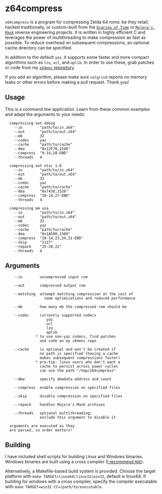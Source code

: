 # z64compress

`z64compress` is a program for compressing Zelda 64 roms: be they retail, hacked traditionally, or custom-built from the [`Ocarina of Time`](https://github.com/zeldaret/oot) or [`Majora's Mask`](https://github.com/zeldaret/mm) reverse engineering projects. It is written in highly efficient C and leverages the power of multithreading to make compression as fast as possible. To reduce overhead on subsequent compressions, an optional cache directory can be specified.

In addition to the default `yaz`, it supports some faster and more compact algorithms such as `lzo`, `ucl`, and `aplib`. In order to use these, grab patches or code from my [`z64enc` repository](https://github.com/z64me/z64enc).

If you add an algorithm, please make sure `valgrind` reports no memory leaks or other errors before making a pull request. Thank you!

## Usage
This is a command line application. Learn from these common examples and adapt the arguments to your needs:
```
  compressing oot debug
    --in        "path/to/in.z64"
    --out       "path/to/out.z64"
    --mb        32
    --codec     yaz
    --cache     "path/to/cache"
    --dma       "0x12F70,1548"
    --compress  "9-14,28-END"
    --threads   4

  compressing oot ntsc 1.0
    --in        "path/to/in.z64"
    --out       "path/to/out.z64"
    --mb        32
    --codec     yaz
    --cache     "path/to/cache"
    --dma       "0x7430,1526"
    --compress  "10-14,27-END"
    --threads   4

  compressing mm usa
    --in        "path/to/in.z64"
    --out       "path/to/out.z64"
    --mb        32
    --codec     yaz
    --cache     "path/to/cache"
    --dma       "0x1A500,1568"
    --compress  "10-14,23,24,31-END"
    --skip      "1127"
    --repack    "15-20,22"
    --threads   4
```

## Arguments
```
    --in        uncompressed input rom

    --out       compressed output rom

    --matching  attempt matching compression at the cost of
	              some optimizations and reduced performance

    --mb        how many mb the compressed rom should be

    --codec     currently supported codecs
                   yaz
                   ucl
                   lzo
                   aplib
              * to use non-yaz codecs, find patches
                and code on my z64enc repo

    --cache     is optional and won't be created if
                no path is specified (having a cache
                makes subsequent compressions faster)
              * pro-tip: linux users who don't want a
                cache to persist across power cycles
                can use the path "/tmp/z64compress"

    --dma       specify dmadata address and count

    --compress  enable compression on specified files

    --skip      disable compression on specified files

    --repack    handles Majora's Mask archives

    --threads   optional multithreading;
                exclude this argument to disable it

  arguments are executed as they
  are parsed, so order matters!
```

## Building
I have included shell scripts for building Linux and Windows binaries. Windows binaries are built using a cross compiler ([I recommend `MXE`](https://mxe.cc/)).

Alternatively, a Makefile-based build system is provided. Choose the target platform with `make TARGET=linux64|linux32|win32`, default is linux64. If building for windows with a cross compiler, specify the compiler executable with `make TARGET=win32 CC=/path/to/executable`.
